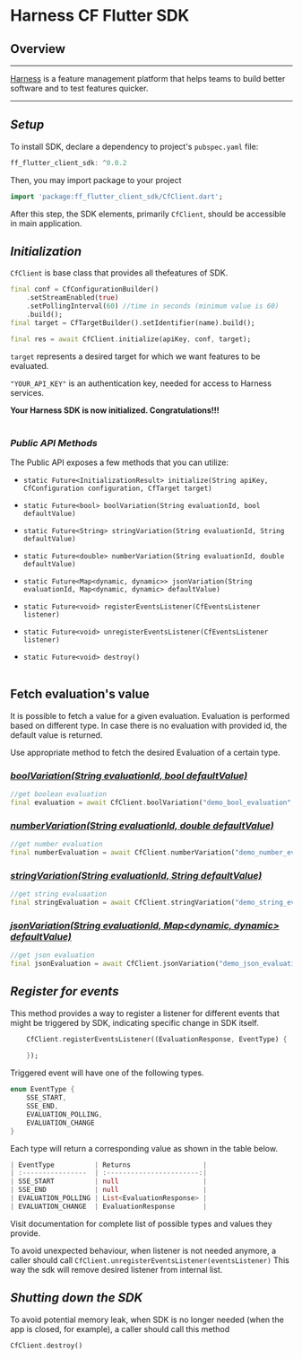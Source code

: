 Harness CF Flutter SDK
========================
## Overview

-------------------------
[Harness](https://www.harness.io/) is a feature management platform that helps teams to build better software and to test features quicker.

-------------------------

## _Setup_

To install SDK, declare a dependency to project's `pubspec.yaml` file:
```Dart
ff_flutter_client_sdk: ^0.0.2
```

Then, you may import package to your project
```Dart
import 'package:ff_flutter_client_sdk/CfClient.dart';
```

After this step, the SDK elements, primarily `CfClient`, should be accessible in main application.

## **_Initialization_**
`CfClient` is base class that provides all thefeatures of SDK.

```Dart
final conf = CfConfigurationBuilder()
    .setStreamEnabled(true)
    .setPollingInterval(60) //time in seconds (minimum value is 60)
    .build();
final target = CfTargetBuilder().setIdentifier(name).build();

final res = await CfClient.initialize(apiKey, conf, target);
```
`target` represents a desired target for which we want features to be evaluated.

`"YOUR_API_KEY"` is an authentication key, needed for access to Harness services.

**Your Harness SDK is now initialized. Congratulations!!!**
<br><br>
### **_Public API Methods_** ###
The Public API exposes a few methods that you can utilize:

* `static Future<InitializationResult> initialize(String apiKey, CfConfiguration configuration, CfTarget target)`

* `static Future<bool> boolVariation(String evaluationId, bool defaultValue)`

* `static Future<String> stringVariation(String evaluationId, String defaultValue)`

* `static Future<double> numberVariation(String evaluationId, double defaultValue)`

* `static Future<Map<dynamic, dynamic>> jsonVariation(String evaluationId, Map<dynamic, dynamic> defaultValue)`

* `static Future<void> registerEventsListener(CfEventsListener listener) `

* `static Future<void> unregisterEventsListener(CfEventsListener listener) `

* `static Future<void> destroy()`
<br><br>


## Fetch evaluation's value
It is possible to fetch a value for a given evaluation. Evaluation is performed based on different type. In case there is no evaluation with provided id, the default value is returned.

Use appropriate method to fetch the desired Evaluation of a certain type.
### <u>_boolVariation(String evaluationId, bool defaultValue)_</u>

```Dart
//get boolean evaluation
final evaluation = await CfClient.boolVariation("demo_bool_evaluation", false);
```
### <u>_numberVariation(String evaluationId, double defaultValue)_</u>
```Dart
//get number evaluation
final numberEvaluation = await CfClient.numberVariation("demo_number_evaluation", 0);
```

### <u>_stringVariation(String evaluationId, String defaultValue)_</u>
```Dart
//get string evaluaation
final stringEvaluation = await CfClient.stringVariation("demo_string_evaluation", "default");
```
### <u>_jsonVariation(String evaluationId, Map<dynamic, dynamic> defaultValue)_</u>
```Dart
//get json evaluation
final jsonEvaluation = await CfClient.jsonVariation("demo_json_evaluation", {});

```

## _Register for events_
This method provides a way to register a listener for different events that might be triggered by SDK, indicating specific change in SDK itself.

```Dart
    CfClient.registerEventsListener((EvaluationResponse, EventType) {
     
    });

```

Triggered event will have one of the following types.

```Dart
enum EventType {
    SSE_START,
    SSE_END,
    EVALUATION_POLLING,
    EVALUATION_CHANGE
}
```

Each type will return a corresponding value as shown in the table below.
```Dart
| EventType          | Returns                  |
| :----------------  | :-----------------------:|
| SSE_START          | null                     |
| SSE_END            | null                     |
| EVALUATION_POLLING | List<EvaluationResponse> |
| EVALUATION_CHANGE  | EvaluationResponse       |

```
Visit documentation for complete list of possible types and values they provide.

To avoid unexpected behaviour, when listener is not needed anymore, a caller should call 
`CfClient.unregisterEventsListener(eventsListener)`
This way the sdk will remove desired listener from internal list.

## _Shutting down the SDK_
To avoid potential memory leak, when SDK is no longer needed (when the app is closed, for example), a caller should call this method
```Dart
CfClient.destroy()
```
